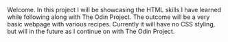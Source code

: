 Welcome. In this project I will be showcasing the HTML skills I have learned while following along with The Odin Project. The outcome will be a very basic webpage with various recipes. Currently it will have no CSS styling, but will in the future as I continue on with The Odin Project.